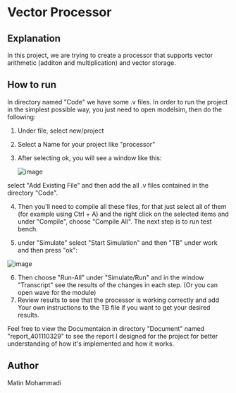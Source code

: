 # Vector Processor
## Explanation
In this project, we are trying to create a processor that supports vector arithmetic (additon and multiplication) and vector storage.

## How to run
In directory named "Code" we have some .v files. In order to run the project in the simplest possible way, you just need to open modelsim, then do the following:
1. Under file, select new/project
2. Select a Name for your project like "processor"
3. After selecting ok, you will see a window like this:
   
    ![image](https://github.com/matin0964/DSD/assets/119667054/f7a5751d-0dc3-440f-b22e-895ce9ad583f)

select "Add Existing File" and then add the all .v files contained in the directory "Code".

4. Then you'll need to compile all these files, for that just select all of them (for example using Ctrl + A) and the right click on the selected items and under "Compile", choose "Compile All".
The next step is to run test bench.

5. under "Simulate" select "Start Simulation" and then "TB" under work and then press "ok":

![image](https://github.com/matin0964/DSD/assets/119667054/5f3a5d46-08a9-4866-ac5d-18f734d1e2ac)

6. Then choose "Run-All" under "Simulate/Run" and in the window "Transcript" see the results of the changes in each step. (Or you can open wave for the module)
7. Review results to see that the processor is working correctly and add Your own instructions to the TB file if you want to get your desired results.

Feel free to view the Documentaion in directory "Document" named "report_401110329" to see the report I designed for the project for better understanding of how it's implemented and how it works.

## Author

Matin Mohammadi

